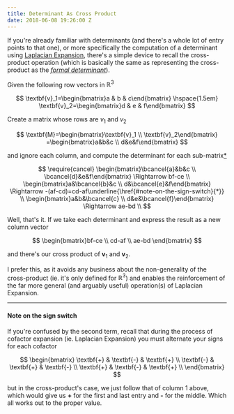```yaml
---
title: Determinant As Cross Product
date: 2018-06-08 19:26:00 Z
---
```


If you're already familiar with determinants (and there's a whole lot of entry points to that one), or more specifically the computation of a determinant using [Laplacian Expansion](https://www.wikiwand.com/en/Laplace_expansion), there's a simple device to recall the cross-product operation (which is basically the same as representing the cross-product as the [_formal determinant_](https://www.wikiwand.com/en/Cross_product#/Matrix_notation)).

Given the following row vectors in $\mathbb{R}^3$

$$
\textbf{v}_1=\begin{bmatrix}a & b & c\end{bmatrix} \hspace{1.5em} \textbf{v}_2=\begin{bmatrix}d & e & f\end{bmatrix}
$$

Create a matrix whose rows are $v_1$ and $v_2$

$$
\textbf{M}=\begin{bmatrix}\textbf{v}_1 \\ \textbf{v}_2\end{bmatrix} =\begin{bmatrix}a&b&c \\ d&e&f\end{bmatrix}
$$

and ignore each column, and compute the determinant for each sub-matrix[*](#note-on-the-sign-switch)

$$
\require{cancel}
\begin{bmatrix}\bcancel{a}&b&c \\ \bcancel{d}&e&f\end{bmatrix} \Rightarrow bf-ce \\
\begin{bmatrix}a&\bcancel{b}&c \\ d&\bcancel{e}&f\end{bmatrix} \Rightarrow -(af-cd)=cd-af\underline{\href{#note-on-the-sign-switch}{*}}  \\
\begin{bmatrix}a&b&\bcancel{c} \\ d&e&\bcancel{f}\end{bmatrix} \Rightarrow ae-bd \\
$$

Well, that's it. If we take each determinant and express the result as a new column vector

$$
\begin{bmatrix}bf-ce \\ cd-af \\ ae-bd \end{bmatrix}
$$

and there's our cross product of $\textbf{v}_1$ and $\textbf{v}_2$.

I prefer this, as it avoids any business about the non-generality of the cross-product (ie. it's only defined for $\mathbb{R}^3$) and enables the reinforcement of the far more general (and arguably useful) operation(s) of Laplacian Expansion. 

------

#### Note on the sign switch

If you're confused by the second term, recall that during the process of cofactor expansion (ie. Laplacian Expansion) you must alternate your signs for each cofactor

$$
\begin{bmatrix}
\textbf{+} & \textbf{-} & \textbf{+} \\
\textbf{-} & \textbf{+} & \textbf{-} \\
\textbf{+} & \textbf{-} & \textbf{+} \\
\end{bmatrix}
$$

but in the cross-product's case, we just follow that of column 1 above, which would give us **+** for the first and last entry and **-** for the middle. Which all works out to the proper value.
